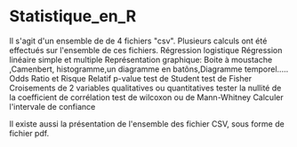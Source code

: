 # Statistique_en_R
Il s'agit d'un ensemble de de 4 fichiers "csv". Plusieurs calculs ont été effectués sur l'ensemble de ces fichiers.
Régression logistique 
Régression linéaire simple et multiple
Représentation graphique: Boite à moustache ,Camenbert, histogramme,un diagramme en batôns,Diagramme temporel.....
Odds Ratio et Risque Relatif
p-value
test de Student 
test de Fisher 
Croisements de 2 variables  qualitatives ou quantitatives
tester la nullité de la coefficient de corrélation 
test de wilcoxon ou de Mann-Whitney
Calculer l'intervale de confiance 

Il existe aussi la présentation de l'ensemble des fichier CSV, sous forme de fichier pdf.
